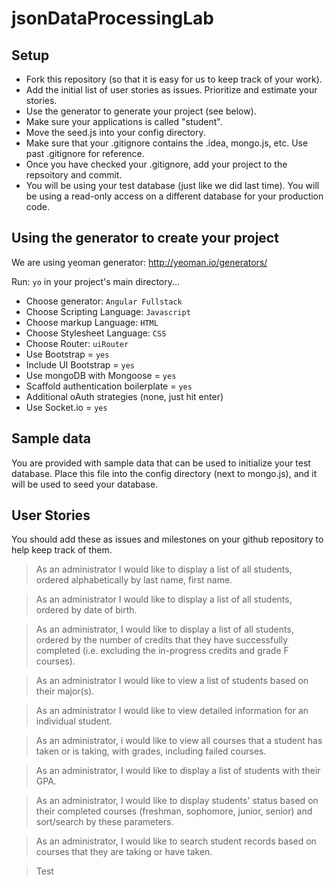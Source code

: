 # jsonDataProcessingLab

## Setup
- Fork this repository (so that it is easy for us to keep track of your work).
- Add the initial list of user stories as issues. Prioritize and estimate your stories. 
- Use the generator to generate your project (see below).
- Make sure your applications is called "student". 
- Move the seed.js into your config directory. 
- Make sure that your .gitignore contains the .idea, mongo.js, etc. Use past .gitignore for reference. 
- Once you have checked your .gitignore, add your project to the repsoitory and commit. 
- You will be using your test database (just like we did last time). You will be using a read-only access on a different database for your production code. 

## Using the generator to create your project
We are using yeoman generator: http://yeoman.io/generators/

Run: ``yo`` in your project's main directory...
- Choose generator: ``Angular Fullstack``
- Choose Scripting Language: ``Javascript``
- Choose markup Language: ``HTML``
- Choose Stylesheet Language: ``CSS``
- Choose Router: ``uiRouter``
- Use Bootstrap = ``yes``
- Include UI Bootstrap = ``yes``
- Use mongoDB with Mongoose = ``yes``
- Scaffold authentication boilerplate = ``yes``
- Additional oAuth strategies (none, just hit enter)
- Use Socket.io = ``yes``

## Sample data
You are provided with sample data that can be used to initialize your test database. Place this file into the config directory (next to mongo.js), and it will be used to seed your database.

## User Stories
You should add these as issues and milestones on your github repository to help keep track of them.

> As an administrator I would like to display a list of all students, ordered alphabetically by last name, first name.

> As an administrator I would like to display a list of all students, ordered by date of birth.

> As an administrator, I would like to display a list of all students, ordered by the number of credits that they have successfully completed (i.e. excluding the in-progress credits and grade F courses). 

> As an administrator I would like to view a list of students based on their major(s).

> As an administrator I would like to view detailed information for an individual student. 

> As an administrator, i would like to view all courses that a student has taken or is taking, with grades, including failed courses.

> As an administrator, I would like to display a list of students with their GPA. 

> As an administrator, I would like to display students' status based on their completed courses (freshman, sophomore, junior, senior) and sort/search by these parameters. 

> As an administrator, I would like to search student records based on courses that they are taking or have taken. 


>Test
